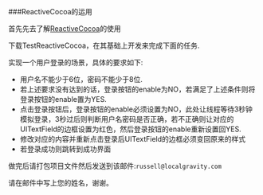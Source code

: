 ###ReactiveCocoa的运用

首先先去了解[ReactiveCocoa](https://github.com/ReactiveCocoa/ReactiveCocoa)的使用

下载TestReactiveCocoa，在其基础上开发来完成下面的任务.

实现一个用户登录的场景，具体的要求如下:

+ 用户名不能少于6位，密码不能少于8位.
+ 若上述要求没有达到的话，登录按钮的enable为NO，若满足了上述条件则将登录按钮的enable置为YES.
+ 点击登录按钮后，登录按钮的enable必须设置为NO，此处让线程等待3秒钟模拟登录，3秒过后则判断用户名密码是否正确，若不正确则让对应的UITextField的边框设置为红色，然后登录按钮的enable重新设置回YES.
+ 修改对应的内容并重新点击登录后UITextField的边框必须变回原来的样式
+ 若登录成功则跳转到成功界面

做完后请打包项目文件然后发送到该邮件:```russell@localgravity.com```

请在邮件中写上您的姓名，谢谢。

